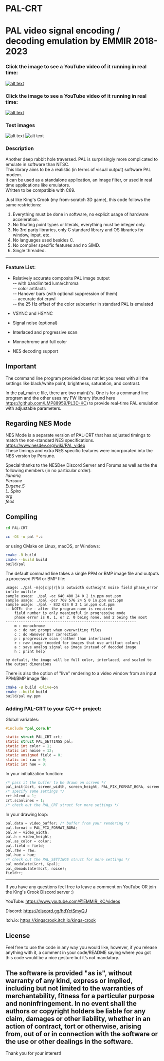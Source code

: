 # PAL-CRT
PAL video signal encoding / decoding emulation by EMMIR 2018-2023
================================================================

### Click the image to see a YouTube video of it running in real time:
[![alt text](/scube_pal.png?raw=true)](https://www.youtube.com/watch?v=7sBli684l5k)
### Click the image to see a YouTube video of it running in real time:
[![alt text](/kc_pal.png?raw=true)](https://www.youtube.com/watch?v=7sBli684l5k)
### Test images
![alt text](/ti_pal.png?raw=true)
![alt text](/cbars_pal.png?raw=true)

### Description
Another deep rabbit hole traversed. PAL is surprisingly more complicated to emulate in software than NTSC.  
This library aims to be a realistic (in terms of visual output) software PAL modem.  
It can be used as a standalone application, an image filter, or used in real time applications like emulators.  
Written to be compatible with C89.  

Just like King's Crook (my from-scratch 3D game), this code follows the same restrictions:

1. Everything must be done in software, no explicit usage of hardware acceleration.
2. No floating point types or literals, everything must be integer only.
3. No 3rd party libraries, only C standard library and OS libraries for window, input, etc.
4. No languages used besides C.
5. No compiler specific features and no SIMD.
6. Single threaded.

------
### Feature List:

- Relatively accurate composite PAL image output  
  -- with bandlimited luma/chroma  
  -- color artifacts  
  -- Hanover bars (with optional suppression of them)  
  -- accurate dot crawl  
  -- the 25 Hz offset of the color subcarrier in standard PAL is emulated  
  
- VSYNC and HSYNC
- Signal noise (optional)
- Interlaced and progressive scan
- Monochrome and full color
- NES decoding support

## Important

The command line program provided does not let you mess with all the settings
like black/white point, brightness, saturation, and contrast.

In the pal_main.c file, there are two main()'s.
One is for a command line program and the other uses my FW library (found here https://github.com/LMP88959/PL3D-KC)
to provide real-time PAL emulation with adjustable parameters.

## Regarding NES Mode

NES Mode is a separate version of PAL-CRT that has adjusted timings to match the non-standard NES specifications.  
https://www.nesdev.org/wiki/PAL_video  
These timings and extra NES specific features were incorporated into the NES version by Persune.  

Special thanks to the NESDev Discord Server and Forums
as well as the the following members (in no particular order):  
 *lidnariq*  
 *Persune*  
 *Eugene.S*  
 *L. Spiro*  
 *org*  
 *feos*  

## Compiling

```sh
cd PAL-CRT

cc -O3 -o pal *.c
```

or using CMake on Linux, macOS, or Windows:

```sh
cmake -B build
cmake --build build
build/pal
```

The default command line takes a single PPM or BMP image file and outputs a processed PPM or BMP file:

```
usage: ./pal -m|o|c|p|r|h|a outwidth outheight noise field phase_error infile outfile
sample usage: ./pal -oc 640 480 24 0 2 in.ppm out.ppm
sample usage: ./pal -pcr 768 576 24 5 0 in.ppm out.ppm
sample usage: ./pal - 832 624 0 2 1 in.ppm out.ppm
-- NOTE: the - after the program name is required
	field number is only meaningful in progressive mode
	phase error is 0, 1, or 2. 0 being none, and 2 being the most
------------------------------------------------------------
	m : monochrome
	o : do not prompt when overwriting files
	c : do Hanover bar correction
	p : progressive scan (rather than interlaced)
	r : raw image (needed for images that use artifact colors)
	a : save analog signal as image instead of decoded image
	h : print help

by default, the image will be full color, interlaced, and scaled to the output dimensions
```

There is also the option of "live" rendering to a video window from an input PPM/BMP image file:

```sh
cmake -B build -Dlive=on
cmake --build build
build/pal my.ppm
```

### Adding PAL-CRT to your C/C++ project:

Global variables:
```c
#include "pal_core.h"

static struct PAL_CRT crt;
static struct PAL_SETTINGS pal;
static int color = 1;
static int noise = 12;
static unsigned field = 0;
static int raw = 0;
static int hue = 0;
```

In your initialization function:
```c
/* pass it the buffer to be drawn on screen */
pal_init(&crt, screen_width, screen_height, PAL_PIX_FORMAT_BGRA, screen_buffer);
/* specify some settings */
crt.blend = 1;
crt.scanlines = 1;
/* check out the PAL_CRT struct for more settings */

```

In your drawing loop:
```c
pal.data = video_buffer; /* buffer from your rendering */
pal.format = PAL_PIX_FORMAT_BGRA;
pal.w = video_width;
pal.h = video_height;
pal.as_color = color;
pal.field = field;
pal.raw = raw;
pal.hue = hue;
/* check out the PAL_SETTINGS struct for more settings */
pal_modulate(&crt, &pal);
pal_demodulate(&crt, noise);
field++;
```

------
If you have any questions feel free to leave a comment on YouTube OR
join the King's Crook Discord server :)

YouTube: https://www.youtube.com/@EMMIR_KC/videos

Discord: https://discord.gg/hdYctSmyQJ

itch.io: https://kingscrook.itch.io/kings-crook

## License
Feel free to use the code in any way you would like, however, if you release anything with it,
a comment in your code/README saying where you got this code would be a nice gesture but it’s not mandatory.

The software is provided "as is", without warranty of any kind, express or implied,
including but not limited to the warranties of merchantability,
fitness for a particular purpose and noninfringement.
In no event shall the authors or copyright holders be liable for any claim,
damages or other liability, whether in an action of contract, tort or otherwise,
arising from, out of or in connection with the software or the use or other dealings in the software.
------
Thank you for your interest!
